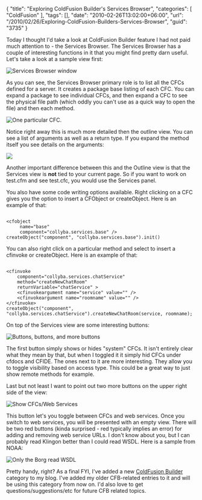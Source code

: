 {
	"title": "Exploring ColdFusion Builder's Services Browser",
	"categories": [
		"ColdFusion"
	],
	"tags": [],
	"date": "2010-02-26T13:02:00+06:00",
	"url": "/2010/02/26/Exploring-ColdFusion-Builders-Services-Browser",
	"guid": "3735"
}

Today I thought I'd take a look at ColdFusion Builder feature I had not paid much attention to - the Services Browser. The Services Browser has a couple of interesting functions in it that you might find pretty darn useful. Let's take a look at a sample view first:

<p/>
<!--more-->
<img src="http://static.raymondcamden.com/images/cfjedi/Screen shot 2010-02-26 at 12.16.28 PM.png" title="Services Browser window" />
<p/>

As you can see, the Services Browser primary role is to list all the CFCs defined for a server. It creates a package base listing of each CFC. You can expand a package to see individual CFCs, and then expand a CFC to see the physical file path (which oddly you can't use as a quick way to open the file) and then each method.
<p/>

<img src="http://static.raymondcamden.com/images/cfjedi/Screen shot 2010-02-26 at 12.18.33 PM.png" title="One particular CFC." />
<p/>

Notice right away this is much more detailed then the outline view. You can see a list of arguments as well as a return type. If you expand the method itself you see details on the arguments:
<p/>

<img src="http://static.raymondcamden.com/images/cfjedi/Screen shot 2010-02-26 at 12.20.39 PM.png" />
<p/>

Another important difference between this and the Outline view is that the Services view is <b>not</b> tied to your current page. So if you want to work on test.cfm and see test.cfc, you would use the Services panel. 
<p/>

You also have some code writing options available. Right clicking on a CFC gives you the option to insert a CFObject or createObject. Here is an example of that:
<p/>

<code>
&lt;cfobject 
	 name="base" 
	 component="collyba.services.base" /&gt;
createObject("component", "collyba.services.base").init()
</code>

<p/>

You can also right click on a particular method and select to insert a cfinvoke or createObject. Here is an example of that:

<p/>

<code>
&lt;cfinvoke 
	component="collyba.services.chatService" 
	method="createNewChatRoom"  
	returnVariable="chatService" &gt;
	&lt;cfinvokeargument name="service" value="" /&gt;
	&lt;cfinvokeargument name="roomname" value="" /&gt;
&lt;/cfinvoke&gt;
createObject("component", "collyba.services.chatService").createNewChatRoom(service, roomname);
</code>

<p/>

On top of the Services view are some interesting buttons:

<p/>

<img src="http://static.raymondcamden.com/images/cfjedi/Screen shot 2010-02-26 at 12.24.38 PM.png" title="Buttons, buttons, and more buttons" />

<p/>

The first button simply shows or hides "system" CFCs. It isn't entirely clear what they mean by that, but when I toggled it it simply hid CFCs under cfdocs and CFIDE. The ones next to it are more interesting. They allow you to toggle visibility based on access type. This could be a great way to just show remote methods for example. 

<p/>

Last but not least I want to point out two more buttons on the upper right side of the view:

<p/>

<img src="http://static.raymondcamden.com/images/cfjedi/Screen shot 2010-02-26 at 12.31.23 PM.png" title="Show CFCs/Web Services" />

<p/>

This button let's you toggle between CFCs and web services. Once you switch to web services, you will be presented with an empty view. There will be two red buttons (kinda surprised - red typically implies an error) for adding and removing web service URLs. I don't know about you, but I can probably read Klingon better than I could read WSDL. Here is a sample from NOAA:

<p/>

<img src="http://static.raymondcamden.com/images/cfjedi/Screen shot 2010-02-26 at 12.36.59 PM.png" title="Only the Borg read WSDL" />

<p/>

Pretty handy, right? As a final FYI, I've added a new <a href="http://www.raymondcamden.com/index.cfm/ColdFusion-Builder">ColdFusion Builder</a> category to my blog. I've added my older CFB-related entries to it and will be using this category from now on. I'd also love to get questions/suggestions/etc for future CFB related topics.